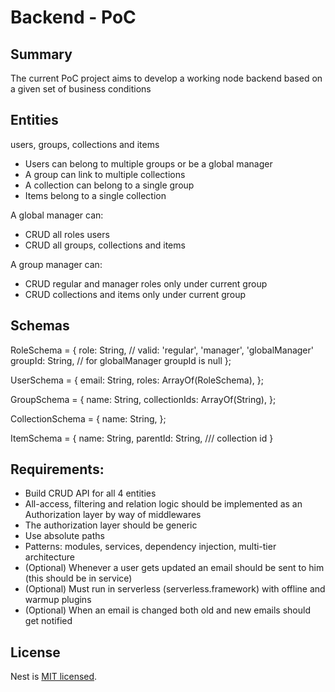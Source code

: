 # Backend - PoC

## Summary

The current PoC project aims to develop a working node backend based on a given set of business conditions

## Entities

users, groups, collections and items

- Users can belong to multiple groups or be a global manager
- A group can link to multiple collections
- A collection can belong to a single group
- Items belong to a single collection

A global manager can:
- CRUD all roles users
- CRUD all groups, collections and items

A group manager can:
- CRUD regular and manager roles only under current group
- CRUD collections and items only under current group

## Schemas

RoleSchema = {
  role: String, // valid: 'regular', 'manager', 'globalManager'
  groupId: String, // for globalManager groupId is null
};

UserSchema = {
  email: String,
  roles: ArrayOf(RoleSchema),
};

GroupSchema = {
  name: String,
  collectionIds: ArrayOf(String),
};

CollectionSchema = {
  name: String,
};

ItemSchema = {
  name: String,
  parentId: String, /// collection id
}

## Requirements:

- Build CRUD API for all 4 entities
- All-access, filtering and relation logic should be implemented as an Authorization layer by way of middlewares 
- The authorization layer should be generic
- Use absolute paths
- Patterns: modules, services, dependency injection, multi-tier architecture
- (Optional) Whenever a user gets updated an email should be sent to him (this should be in service)
- (Optional) Must run in serverless (serverless.framework) with offline and warmup plugins
- (Optional) When an email is changed both old and new emails should get notified

## License

  Nest is [MIT licensed](LICENSE).

